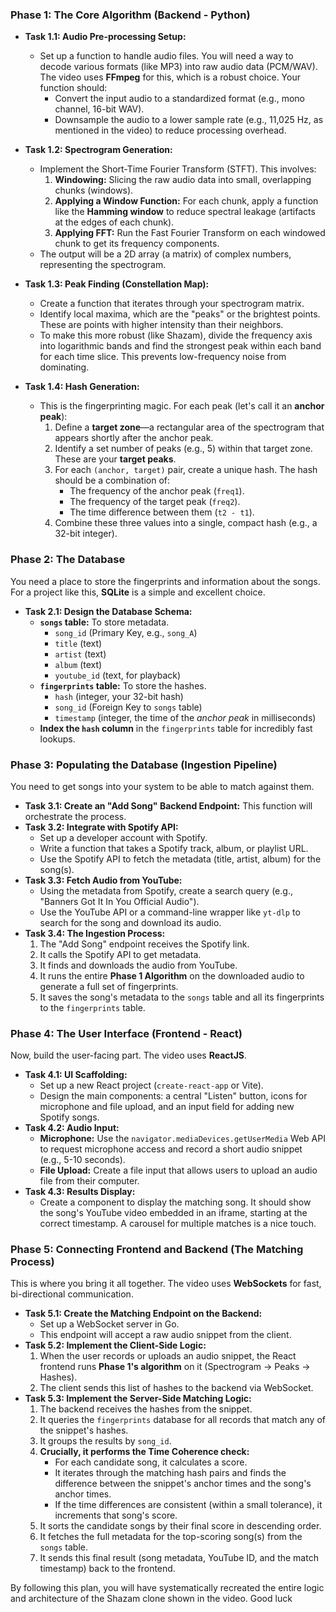 ### **Phase 1: The Core Algorithm (Backend - Python)**

*   **Task 1.1: Audio Pre-processing Setup:**
    *   Set up a function to handle audio files. You will need a way to decode various formats (like MP3) into raw audio data (PCM/WAV). The video uses **FFmpeg** for this, which is a robust choice. Your function should:
        *   Convert the input audio to a standardized format (e.g., mono channel, 16-bit WAV).
        *   Downsample the audio to a lower sample rate (e.g., 11,025 Hz, as mentioned in the video) to reduce processing overhead.

*   **Task 1.2: Spectrogram Generation:**
    *   Implement the Short-Time Fourier Transform (STFT). This involves:
        1.  **Windowing:** Slicing the raw audio data into small, overlapping chunks (windows).
        2.  **Applying a Window Function:** For each chunk, apply a function like the **Hamming window** to reduce spectral leakage (artifacts at the edges of each chunk).
        3.  **Applying FFT:** Run the Fast Fourier Transform on each windowed chunk to get its frequency components.
    *   The output will be a 2D array (a matrix) of complex numbers, representing the spectrogram.

*   **Task 1.3: Peak Finding (Constellation Map):**
    *   Create a function that iterates through your spectrogram matrix.
    *   Identify local maxima, which are the "peaks" or the brightest points. These are points with higher intensity than their neighbors.
    *   To make this more robust (like Shazam), divide the frequency axis into logarithmic bands and find the strongest peak within each band for each time slice. This prevents low-frequency noise from dominating.

*   **Task 1.4: Hash Generation:**
    *   This is the fingerprinting magic. For each peak (let's call it an **anchor peak**):
        1.  Define a **target zone**—a rectangular area of the spectrogram that appears shortly after the anchor peak.
        2.  Identify a set number of peaks (e.g., 5) within that target zone. These are your **target peaks**.
        3.  For each `(anchor, target)` pair, create a unique hash. The hash should be a combination of:
            *   The frequency of the anchor peak (`freq1`).
            *   The frequency of the target peak (`freq2`).
            *   The time difference between them (`t2 - t1`).
        4.  Combine these three values into a single, compact hash (e.g., a 32-bit integer).

### **Phase 2: The Database**

You need a place to store the fingerprints and information about the songs. For a project like this, **SQLite** is a simple and excellent choice.

*   **Task 2.1: Design the Database Schema:**
    *   **`songs` table:** To store metadata.
        *   `song_id` (Primary Key, e.g., `song_A`)
        *   `title` (text)
        *   `artist` (text)
        *   `album` (text)
        *   `youtube_id` (text, for playback)
    *   **`fingerprints` table:** To store the hashes.
        *   `hash` (integer, your 32-bit hash)
        *   `song_id` (Foreign Key to `songs` table)
        *   `timestamp` (integer, the time of the *anchor peak* in milliseconds)
    *   **Index the `hash` column** in the `fingerprints` table for incredibly fast lookups.

### **Phase 3: Populating the Database (Ingestion Pipeline)**

You need to get songs into your system to be able to match against them.

*   **Task 3.1: Create an "Add Song" Backend Endpoint:** This function will orchestrate the process.
*   **Task 3.2: Integrate with Spotify API:**
    *   Set up a developer account with Spotify.
    *   Write a function that takes a Spotify track, album, or playlist URL.
    *   Use the Spotify API to fetch the metadata (title, artist, album) for the song(s).
*   **Task 3.3: Fetch Audio from YouTube:**
    *   Using the metadata from Spotify, create a search query (e.g., "Banners Got It In You Official Audio").
    *   Use the YouTube API or a command-line wrapper like `yt-dlp` to search for the song and download its audio.
*   **Task 3.4: The Ingestion Process:**
    1.  The "Add Song" endpoint receives the Spotify link.
    2.  It calls the Spotify API to get metadata.
    3.  It finds and downloads the audio from YouTube.
    4.  It runs the entire **Phase 1 Algorithm** on the downloaded audio to generate a full set of fingerprints.
    5.  It saves the song's metadata to the `songs` table and all its fingerprints to the `fingerprints` table.

### **Phase 4: The User Interface (Frontend - React)**

Now, build the user-facing part. The video uses **ReactJS**.

*   **Task 4.1: UI Scaffolding:**
    *   Set up a new React project (`create-react-app` or Vite).
    *   Design the main components: a central "Listen" button, icons for microphone and file upload, and an input field for adding new Spotify songs.
*   **Task 4.2: Audio Input:**
    *   **Microphone:** Use the `navigator.mediaDevices.getUserMedia` Web API to request microphone access and record a short audio snippet (e.g., 5-10 seconds).
    *   **File Upload:** Create a file input that allows users to upload an audio file from their computer.
*   **Task 4.3: Results Display:**
    *   Create a component to display the matching song. It should show the song's YouTube video embedded in an iframe, starting at the correct timestamp. A carousel for multiple matches is a nice touch.

### **Phase 5: Connecting Frontend and Backend (The Matching Process)**

This is where you bring it all together. The video uses **WebSockets** for fast, bi-directional communication.

*   **Task 5.1: Create the Matching Endpoint on the Backend:**
    *   Set up a WebSocket server in Go.
    *   This endpoint will accept a raw audio snippet from the client.
*   **Task 5.2: Implement the Client-Side Logic:**
    1.  When the user records or uploads an audio snippet, the React frontend runs **Phase 1's algorithm** on it (Spectrogram -> Peaks -> Hashes).
    2.  The client sends this list of hashes to the backend via WebSocket.
*   **Task 5.3: Implement the Server-Side Matching Logic:**
    1.  The backend receives the hashes from the snippet.
    2.  It queries the `fingerprints` database for all records that match any of the snippet's hashes.
    3.  It groups the results by `song_id`.
    4.  **Crucially, it performs the Time Coherence check:**
        *   For each candidate song, it calculates a score.
        *   It iterates through the matching hash pairs and finds the difference between the snippet's anchor times and the song's anchor times.
        *   If the time differences are consistent (within a small tolerance), it increments that song's score.
    5.  It sorts the candidate songs by their final score in descending order.
    6.  It fetches the full metadata for the top-scoring song(s) from the `songs` table.
    7.  It sends this final result (song metadata, YouTube ID, and the match timestamp) back to the frontend.

By following this plan, you will have systematically recreated the entire logic and architecture of the Shazam clone shown in the video. Good luck